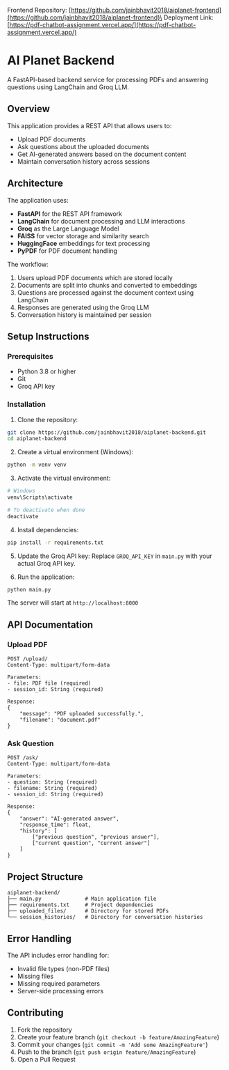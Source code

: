 Frontend Repository: [https://github.com/jainbhavit2018/aiplanet-frontend](https://github.com/jainbhavit2018/aiplanet-frontend)\
Deployment Link: [https://pdf-chatbot-assignment.vercel.app/](https://pdf-chatbot-assignment.vercel.app/)

# AI Planet Backend

A FastAPI-based backend service for processing PDFs and answering questions using LangChain and Groq LLM.

## Overview

This application provides a REST API that allows users to:
- Upload PDF documents
- Ask questions about the uploaded documents
- Get AI-generated answers based on the document content
- Maintain conversation history across sessions

## Architecture

The application uses:
- **FastAPI** for the REST API framework
- **LangChain** for document processing and LLM interactions
- **Groq** as the Large Language Model
- **FAISS** for vector storage and similarity search
- **HuggingFace** embeddings for text processing
- **PyPDF** for PDF document handling

The workflow:
1. Users upload PDF documents which are stored locally
2. Documents are split into chunks and converted to embeddings
3. Questions are processed against the document context using LangChain
4. Responses are generated using the Groq LLM
5. Conversation history is maintained per session

## Setup Instructions

### Prerequisites
- Python 3.8 or higher
- Git
- Groq API key

### Installation

1. Clone the repository:
```bash
git clone https://github.com/jainbhavit2018/aiplanet-backend.git
cd aiplanet-backend
```

2. Create a virtual environment (Windows):
```bash
python -m venv venv
```

3. Activate the virtual environment:
```bash
# Windows
venv\Scripts\activate

# To deactivate when done
deactivate
```

4. Install dependencies:
```bash
pip install -r requirements.txt
```

5. Update the Groq API key:
Replace `GROQ_API_KEY` in `main.py` with your actual Groq API key.

6. Run the application:
```bash
python main.py
```

The server will start at `http://localhost:8000`

## API Documentation

### Upload PDF
```
POST /upload/
Content-Type: multipart/form-data

Parameters:
- file: PDF file (required)
- session_id: String (required)

Response:
{
    "message": "PDF uploaded successfully.",
    "filename": "document.pdf"
}
```

### Ask Question
```
POST /ask/
Content-Type: multipart/form-data

Parameters:
- question: String (required)
- filename: String (required)
- session_id: String (required)

Response:
{
    "answer": "AI-generated answer",
    "response_time": float,
    "history": [
        ["previous question", "previous answer"],
        ["current question", "current answer"]
    ]
}
```

## Project Structure
```
aiplanet-backend/
├── main.py              # Main application file
├── requirements.txt     # Project dependencies
├── uploaded_files/      # Directory for stored PDFs
└── session_histories/   # Directory for conversation histories
```

## Error Handling

The API includes error handling for:
- Invalid file types (non-PDF files)
- Missing files
- Missing required parameters
- Server-side processing errors

## Contributing

1. Fork the repository
2. Create your feature branch (`git checkout -b feature/AmazingFeature`)
3. Commit your changes (`git commit -m 'Add some AmazingFeature'`)
4. Push to the branch (`git push origin feature/AmazingFeature`)
5. Open a Pull Request
